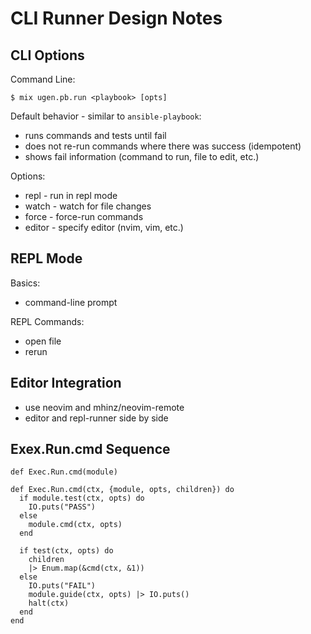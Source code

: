 # CLI Runner Design Notes

## CLI Options

Command Line:

    $ mix ugen.pb.run <playbook> [opts]

Default behavior - similar to `ansible-playbook`:

- runs commands and tests until fail
- does not re-run commands where there was success (idempotent)
- shows fail information (command to run, file to edit, etc.)

Options:

- repl - run in repl mode
- watch - watch for file changes
- force - force-run commands
- editor <type> - specify editor (nvim, vim, etc.)

## REPL Mode

Basics:

- command-line prompt 

REPL Commands:
- open file
- rerun

## Editor Integration

- use neovim and mhinz/neovim-remote
- editor and repl-runner side by side

## Exex.Run.cmd Sequence

    def Exec.Run.cmd(module)

    def Exec.Run.cmd(ctx, {module, opts, children}) do
      if module.test(ctx, opts) do
        IO.puts("PASS")
      else
        module.cmd(ctx, opts)
      end

      if test(ctx, opts) do
        children
        |> Enum.map(&cmd(ctx, &1))
      else
        IO.puts("FAIL")
        module.guide(ctx, opts) |> IO.puts()
        halt(ctx)
      end 
    end

